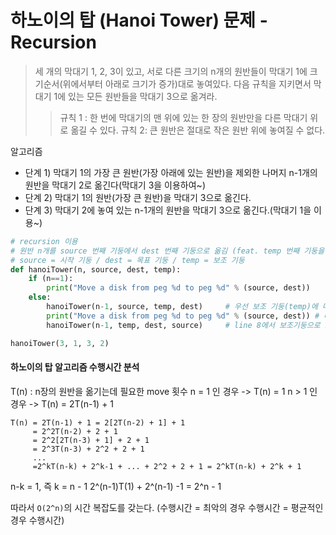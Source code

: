 # 하노이의 탑 (Hanoi Tower) 문제 - Recursion

> 세 개의 막대기 1, 2, 3이 있고, 서로 다른 크기의 n개의 원반들이 막대기 1에 크기순서(위에서부터 아래로 크기가 증가)대로 놓여있다. 다음 규칙을 지키면서 막대기 1에 있는 모든 원반들을 막대기 3으로 옮겨라.
>
> > 규칙 1 : 한 번에 막대기의 맨 위에 있는 한 장의 원반만을 다른 막대기 위로 옮길 수 있다.
> > 규칙 2: 큰 원반은 절대로 작은 원반 위에 놓여질 수 없다.

알고리즘

- 단계 1) 막대기 1의 가장 큰 원반(가장 아래에 있는 원반)을 제외한 나머지 n-1개의 원반을 막대기 2로 옮긴다(막대기 3을 이용하여~)
- 단계 2) 막대기 1의 원반(가장 큰 원반)을 막대기 3으로 옮긴다.
- 단계 3) 막대기 2에 놓여 있는 n-1개의 원반을 막대기 3으로 옮긴다.(막대기 1을 이용~)

```python
# recursion 이용
# 원반 n개를 source 번째 기둥에서 dest 번째 기둥으로 옮김 (feat. temp 번째 기둥을 보조하여.)
# source = 시작 기둥 / dest = 목표 기둥 / temp = 보조 기둥
def hanoiTower(n, source, dest, temp):
    if (n==1):
        print("Move a disk from peg %d to peg %d" % (source, dest))
    else:
        hanoiTower(n-1, source, temp, dest)     # 우선 보조 기둥(temp)에 마지막 원판을 제외하고 모두 옮긴다.
        print("Move a disk from peg %d to peg %d" % (source, dest)) # 마지막 원판을 시작 기둥에서 목표 기둥에 옮긴다.
        hanoiTower(n-1, temp, dest, source)     # line 8에서 보조기둥으로 모두 옮겼던 것들을 목표기둥으로 이동시킨다.

hanoiTower(3, 1, 3, 2)
```

#### 하노이의 탑 알고리즘 수행시간 분석

T(n) : n장의 원반을 옮기는데 필요한 move 횟수
n = 1 인 경우 -> T(n) = 1
n > 1 인 경우 -> T(n) = 2T(n-1) + 1

```
T(n) = 2T(n-1) + 1 = 2[2T(n-2) + 1] + 1
     = 2^2T(n-2) + 2 + 1
     = 2^2[2T(n-3) + 1] + 2 + 1
     = 2^3T(n-3) + 2^2 + 2 + 1
     ...
     =2^kT(n-k) + 2^k-1 + ... + 2^2 + 2 + 1 = 2^kT(n-k) + 2^k + 1
```

n-k = 1, 즉 k = n - 1
2^(n-1)T(1) + 2^(n-1) -1
= 2^n - 1

따라서 `O(2^n)`의 시간 복잡도를 갖는다.
(수행시간 = 최악의 경우 수행시간 = 평균적인 경우 수행시간)
